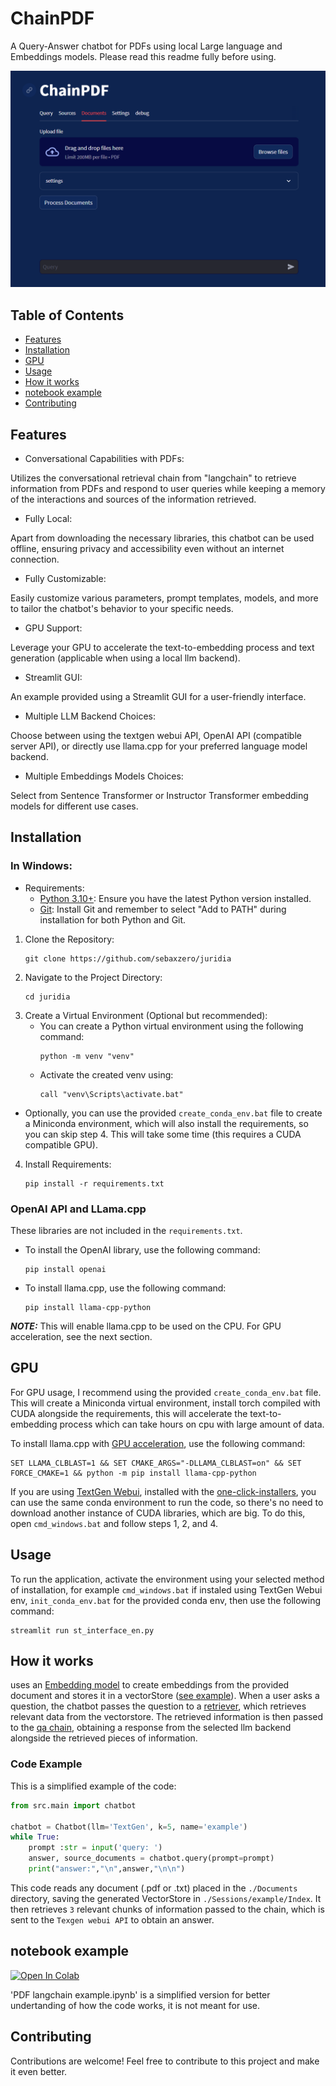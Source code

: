 # ChainPDF
A Query-Answer chatbot for PDFs using local Large language and Embeddings models. Please read this readme fully before using.

![image info](./pictures/upload.png)

## Table of Contents
- [Features](#features)
- [Installation](#installation)
- [GPU](#gpu)
- [Usage](#usage)
- [How it works](#how-it-works)
- [notebook example](#notebook-example)
- [Contributing](#contributing)

## Features

- Conversational Capabilities with PDFs:

Utilizes the conversational retrieval chain from "langchain" to retrieve information from PDFs and respond to user queries while keeping a memory of the interactions and sources of the information retrieved.

- Fully Local:

Apart from downloading the necessary libraries, this chatbot can be used offline, ensuring privacy and accessibility even without an internet connection.

- Fully Customizable:

Easily customize various parameters, prompt templates, models, and more to tailor the chatbot's behavior to your specific needs.

- GPU Support:

Leverage your GPU to accelerate the text-to-embedding process and text generation (applicable when using a local llm backend).

- Streamlit GUI:

An example provided using a Streamlit GUI for a user-friendly interface.

- Multiple LLM Backend Choices:

Choose between using the textgen webui API, OpenAI API (compatible server API), or directly use llama.cpp for your preferred language model backend.

- Multiple Embeddings Models Choices:

Select from Sentence Transformer or Instructor Transformer embedding models for different use cases.

## Installation

### In Windows:

- Requirements:
  - [Python 3.10+](https://www.python.org/downloads/): Ensure you have the latest Python version installed.
  - [Git](https://git-scm.com/download/win): Install Git and remember to select "Add to PATH" during installation for both Python and Git.

1. Clone the Repository:
    ```
    git clone https://github.com/sebaxzero/juridia
    ```
2. Navigate to the Project Directory:
    ```
    cd juridia
    ```
3. Create a Virtual Environment (Optional but recommended):
   - You can create a Python virtual environment using the following command:
        ```
        python -m venv "venv"
        ```
   - Activate the created venv using:
        ```
        call "venv\Scripts\activate.bat"
        ```
- Optionally, you can use the provided `create_conda_env.bat` file to create a Miniconda environment, which will also install the requirements, so you can skip step 4. This will take some time (this requires a CUDA compatible GPU).

4. Install Requirements:
    ```
    pip install -r requirements.txt
    ```

### OpenAI API and LLama.cpp

These libraries are not included in the `requirements.txt`.
   - To install the OpenAI library, use the following command:
        ```
        pip install openai
        ```
   - To install llama.cpp, use the following command:
        ```
        pip install llama-cpp-python
        ```
**_NOTE:_** This will enable llama.cpp to be used on the CPU. For GPU acceleration, see the next section.

## GPU

For GPU usage, I recommend using the provided `create_conda_env.bat` file. This will create a Miniconda virtual environment, install torch compiled with CUDA alongside the requirements, this will accelerate the text-to-embedding process which can take hours on cpu with large amount of data.

To install llama.cpp with [GPU acceleration](https://github.com/abetlen/llama-cpp-python#installation-with-openblas--cublas--clblast--metal), use the following command:
```
SET LLAMA_CLBLAST=1 && SET CMAKE_ARGS="-DLLAMA_CLBLAST=on" && SET FORCE_CMAKE=1 && python -m pip install llama-cpp-python
```

If you are using [TextGen Webui](https://github.com/oobabooga/text-generation-webui), installed with the [one-click-installers](https://github.com/oobabooga/one-click-installers), you can use the same conda environment to run the code, so there's no need to download another instance of CUDA libraries, which are big. To do this, open `cmd_windows.bat` and follow steps 1, 2, and 4.

## Usage

To run the application, activate the environment using your selected method of installation, for example `cmd_windows.bat` if instaled using TextGen Webui env, `init_conda_env.bat` for the provided conda env, then use the following command:
```
streamlit run st_interface_en.py
```

## How it works

uses an [Embedding model](https://python.langchain.com/docs/modules/data_connection/text_embedding/) to create embeddings from the provided document and stores it in a vectorStore ([see example](https://python.langchain.com/docs/modules/data_connection/vectorstores/)). When a user asks a question, the chatbot passes the question to a [retriever](https://python.langchain.com/docs/modules/data_connection/retrievers/), which retrieves relevant data from the vectorstore. The retrieved information is then passed to the [qa chain](https://python.langchain.com/docs/modules/chains/popular/chat_vector_db), obtaining a response from the selected llm backend alongside the retrieved pieces of information.

### Code Example
This is a simplified example of the code:

```python
from src.main import chatbot

chatbot = Chatbot(llm='TextGen', k=5, name='example')
while True:
    prompt :str = input('query: ')
    answer, source_documents = chatbot.query(prompt=prompt) 
    print("answer:","\n",answer,"\n\n")
```

This code reads any document (.pdf or .txt) placed in the `./Documents` directory, saving the generated VectorStore in `./Sessions/example/Index`. It then retrieves `3` relevant chunks of information passed to the chain, which is sent to the `Texgen webui API` to obtain an answer.

## notebook example

[![Open In Colab](https://colab.research.google.com/assets/colab-badge.svg)](https://colab.research.google.com/github/sebaxzero/Juridia/blob/main/PDF%20langchain%20example.ipynb)

'PDF langchain example.ipynb' is a simplified version for better undertanding of how the code works, it is not meant for use.

## Contributing

Contributions are welcome! Feel free to contribute to this project and make it even better.
